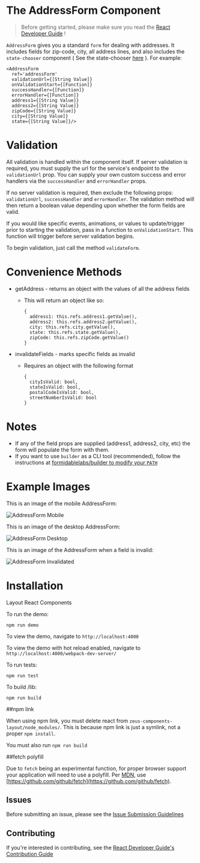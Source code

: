 # The AddressForm Component

> Before getting started, please make sure you read the [React Developer Guide](https://gecgithub01.walmart.com/react/react-dev-guide)  !

`AddressForm` gives you a standard `form` for dealing with addresses. It includes fields for zip-code, city, all address lines, and also includes the `state-chooser` component ( See the state-chooser [here](https://gecgithub01.walmart.com/react/state-chooser) ). For example:

```
<AddressForm
  ref='addressForm'
  validationUrl={[String Value]}
  onValidationStart={[Function]}
  successHandler={[Function]}
  errorHandler={[Function]}
  address1={[String Value]}
  address2={[String Value]}
  zipCode={[String Value]}
  city={[String Value]}
  state={[String Value]}/>
```

# Validation

All validation is handled within the component itself. If server validation is required, you must supply the url for the service's endpoint to the `validationUrl` prop. You can supply your own custom success and error handlers via the `successHandler` and `errorHandler` props.

If no server validation is required, then exclude the following props: `validationUrl`, `successHandler` and `errorHandler`. The validation method will then return a boolean value depending upon whether the form fields are valid.

If you would like specific events, animations, or values to update/trigger prior to starting the validation, pass in a function to `onValidationStart`. This function will trigger before server validation begins.

To begin validation, just call the method `validateForm`.

# Convenience Methods

* getAddress - returns an object with the values of all the address fields
  * This will return an object like so:
    ```
    {
      address1: this.refs.address1.getValue(),
      address2: this.refs.address2.getValue(),
      city: this.refs.city.getValue(),
      state: this.refs.state.getValue(),
      zipCode: this.refs.zipCode.getValue()
    }
    ```

* invalidateFields - marks specific fields as invalid
  * Requires an object with the following format
    ```
    {
      cityIsValid: bool,
      stateIsValid: bool,
      postalCodeIsValid: bool,
      streetNumberIsValid: bool
    }
    ```

# Notes

* If any of the field props are supplied (address1, address2, city, etc) the form will populate the form with them.
* If you want to use `builder` as a CLI tool (recommended), follow the instructions at [formidablelabs/builder to modify your `PATH`](https://github.com/formidablelabs/builder#local-install)


# Example Images

This is an image of the mobile AddressForm:

![AddressForm Mobile](/images/address-form-mobile.png)

This is an image of the desktop AddressForm:

![AddressForm Desktop](/images/address-form-desktop.png)

This is an image of the AddressForm when a field is invalid:

![AddressForm Invalidated](/images/address-form-invalid.png)

# Installation

Layout React Components

To run the demo:

```
npm run demo
```

To view the demo, navigate to `http://localhost:4000`

To view the demo with hot reload enabled, navigate to `http://localhost:4000/webpack-dev-server/`

To run tests:

```
npm run test
```

To build /lib:

```
npm run build
```

##npm link

When using npm link, you must delete react from `zeus-components-layout/node_modules/`. This is because npm link is just a symlink, not a proper `npm install`.

You must also run `npm run build`

##fetch polyfill

Due to `fetch` being an experimental function, for proper browser support your application will need to use a polyfill. Per [MDN](https://developer.mozilla.org/en-US/docs/Web/API/Fetch_API), use [https://github.com/github/fetch](https://github.com/github/fetch).

## Issues

Before submitting an issue, please see the [Issue Submission Guidelines](https://gecgithub01.walmart.com/react/react-dev-guide#submitting-issues)

## Contributing

If you're interested in contributing, see the [React Developer Guide's Contribution Guide](https://gecgithub01.walmart.com/react/react-dev-guide#contributing)
